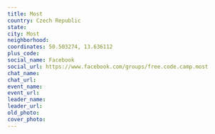 ```yaml
---
title: Most
country: Czech Republic
state: 
city: Most
neighborhood: 
coordinates: 50.503274, 13.636112
plus_code:
social_name: Facebook
social_url: https://www.facebook.com/groups/free.code.camp.most
chat_name:
chat_url:
event_name:
event_url:
leader_name:
leader_url:
old_photo: 
cover_photo:
---
```

